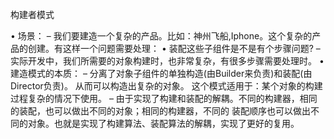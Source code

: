 构建者模式

• 场景：
    – 我们要建造一个复杂的产品。比如：神州飞船,Iphone。这个复杂的产品的创建。有这样一个问题需要处理：
        • 装配这些子组件是不是有个步骤问题?
    – 实际开发中，我们所需要的对象构建时，也非常复杂，有很多步骤需要处理时。
• 建造模式的本质：
    – 分离了对象子组件的单独构造(由Builder来负责)和装配(由Director负责)。 从而可以构造出复杂的对象。
      这个模式适用于：某个对象的构建过程复杂的情况下使用。
    – 由于实现了构建和装配的解耦。不同的构建器，相同的装配，也可以做出不同的对象；相同的构建器，不同的
      装配顺序也可以做出不同的对象。也就是实现了构建算法、装配算法的解耦，实现了更好的复用。
